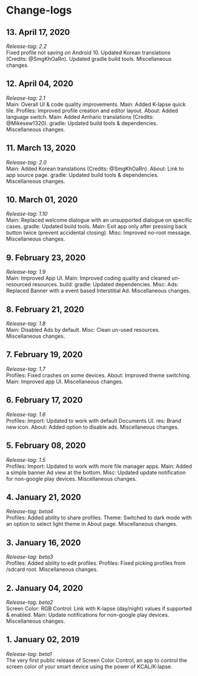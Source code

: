 # Change-logs

## 13. April 17, 2020
*Release-tag: 2.2*<br>
Fixed profile not saving on Android 10. Updated Korean translations (Credits: @SmgKhOaRn). Updated gradle build tools. Miscellaneous changes.

## 12. April 04, 2020
*Release-tag: 2.1*<br>
Main: Overall UI & code quality improvements. Main: Added K-lapse quick tile. Profiles: Improved profile creation and editor layout. About: Added language switch. Main: Added Amharic translations (Credits: @Mikesew1320). gradle: Updated build tools & dependencies. Miscellaneous changes.

## 11. March 13, 2020
*Release-tag: 2.0*<br>
Main: Added Korean translations (Credits: @SmgKhOaRn). About: Link to app source page. gradle: Updated build tools & dependencies. Miscellaneous changes.

## 10. March 01, 2020
*Release-tag: 1.10*<br>
Main: Replaced welcome dialogue with an unsupported dialogue on specific cases. gradle: Updated build tools. Main: Exit app only after pressing back button twice (prevent accidental closing). Misc: Improved no-root message. Miscellaneous changes.

## 9. February 23, 2020
*Release-tag: 1.9*<br>
Main: Improved App UI. Main: Improved coding quality and cleaned un-resourced resources. build: gradle: Updated dependencies. Misc: Ads: Replaced Banner with a event based Interstitial Ad. Miscellaneous changes.

## 8. February 21, 2020
*Release-tag: 1.8*<br>
Main: Disabled Ads by default. Misc: Clean un-used resources. Miscellaneous changes.

## 7. February 19, 2020
*Release-tag: 1.7*<br>
Profiles: Fixed crashes on some devices. About: Improved theme switching. Main: Improved app UI. Miscellaneous changes.

## 6. February 17, 2020
*Release-tag: 1.6*<br>
Profiles: Import: Updated to work with default Documents UI. res: Brand new icon. About: Added option to disable ads. Miscellaneous changes.

## 5. February 08, 2020
*Release-tag: 1.5*<br>
Profiles: Import: Updated to work with more file manager apps. Main: Added a simple banner Ad view at the bottom. Misc: Updated update notification for non-google play devices. Miscellaneous changes.

## 4. January 21, 2020
*Release-tag: beta4*<br>
Profiles: Added ability to share profiles. Theme: Switched to dark mode with an option to select light theme in About page. Miscellaneous changes.

## 3. January 16, 2020
*Release-tag: beta3*<br>
Profiles: Added ability to edit profiles. Profiles: Fixed picking profiles from /sdcard root. Miscellaneous changes.

## 2. January 04, 2020
*Release-tag: beta2*<br>
Screen Color: RGB Control: Link with K-lapse (day/night) values if supported & enabled. Main: Update notifications for non-google play devices. Miscellaneous changes.

## 1. January 02, 2019
*Release-tag: beta1*<br>
The very first public release of Screen Color Control, an app to control the screen color of your smart device using the power of KCAL/K-lapse.
